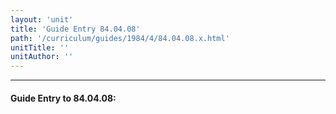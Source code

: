 ```yaml
---
layout: 'unit'
title: 'Guide Entry 84.04.08'
path: '/curriculum/guides/1984/4/84.04.08.x.html'
unitTitle: ''
unitAuthor: ''
---
```


<body>
<hr/>
 <h4>
  Guide Entry to 84.04.08:
 </h4>
</body>

